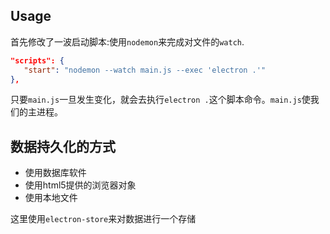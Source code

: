 ## Usage

首先修改了一波启动脚本:使用`nodemon`来完成对文件的`watch`.

```json
"scripts": {
   "start": "nodemon --watch main.js --exec 'electron .'"
},
```
只要`main.js`一旦发生变化，就会去执行`electron .`这个脚本命令。`main.js`使我们的主进程。

## 数据持久化的方式
- 使用数据库软件
- 使用html5提供的浏览器对象
- 使用本地文件

这里使用`electron-store`来对数据进行一个存储
